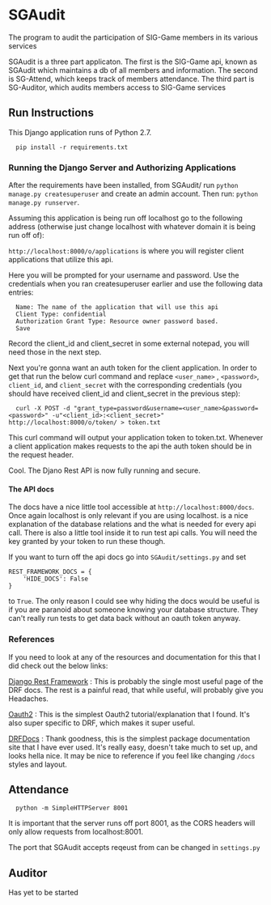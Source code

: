 # SGAudit
The program to audit the participation of SIG-Game members in its various services

SGAudit is a three part applicaton.
  The first is the SIG-Game api, known as SGAudit which maintains a db of all members and information.
  The second is SG-Attend, which keeps track of members attendance.
  The third part is SG-Auditor, which audits members access to SIG-Game services

## Run Instructions ##
This Django application runs of Python 2.7.
```
  pip install -r requirements.txt
```

### Running the Django Server and Authorizing Applications ###
After the requirements have been installed, from SGAudit/ run
`python manage.py createsuperuser` and create an admin account. Then run:
`python manage.py runserver`.

Assuming this application is being run off localhost go to the following
address (otherwise just change localhost with whatever domain it is being run
off of):

`http://localhost:8000/o/applications` is where you will register client
applications that utilize this api.

Here you will be prompted for your username and password. Use the
credentials when you ran createsuperuser earlier and use the following data
entries:
```
  Name: The name of the application that will use this api
  Client Type: confidential
  Authorization Grant Type: Resource owner password based.
  Save
```
Record the client_id and client_secret in some external notepad, you will need
those in the next step.

Next you're gonna want an auth token for the client application. In order to get
that run the below curl command and replace `<user_name>` , `<password>`,
`client_id`, and `client_secret` with the corresponding credentials (you should 
have received client_id and client_secret in the previous step):
```
  curl -X POST -d "grant_type=password&username=<user_name>&password=<password>" -u"<client_id>:<client_secret>" http://localhost:8000/o/token/ > token.txt
```
This curl command will output your application token to token.txt. Whenever a
client application makes requests to the api the auth token should be in the
request header.

Cool. The Djano Rest API is now fully running and secure.

#### The API docs ####
The docs have a nice little tool accessible at `http://localhost:8000/docs`.
Once again localhost is only relevant if you are using localhost.
is a nice explanation of the database relations and the what is needed for
every api call. There is also a little tool inside it to run test api calls.
You will need the key granted by your token to run these though.

If you want to turn off the api docs go into `SGAudit/settings.py` and set
```
REST_FRAMEWORK_DOCS = {
    'HIDE_DOCS': False
}
```
to `True`. The only reason I could see why hiding the docs would be useful is if
you are paranoid about someone knowing your database structure. They can't
really run tests to get data back without an oauth token anyway.

### References ####
If you need to look at any of the resources and documentation for this that I
did check out the below links:

[Django Rest Framework](http://www.django-rest-framework.org/api-guide/generic-views/)
: This is probably the single most useful page of the DRF docs. The rest is
a painful read, that while useful, will probably give you Headaches.

[Oauth2](http://django-oauth-toolkit.readthedocs.io/en/latest/rest-framework/rest-framework.html)
: This is the simplest Oauth2 tutorial/explanation that I found. It's also super
specific to DRF, which makes it super useful.

[DRFDocs](http://drfdocs.com/)
: Thank goodness, this is the simplest package documentation site that I have
ever used. It's really easy, doesn't take much to set up, and looks hella nice.
It may be nice to reference if you feel like changing `/docs` styles and layout.


## Attendance ##
  ```
    python -m SimpleHTTPServer 8001
  ```
It is important that the server runs off port 8001, as the CORS headers
will only allow requests from localhost:8001.

The port that SGAudit accepts reqeust from can be changed in ```settings.py```

## Auditor ##
Has yet to be started
